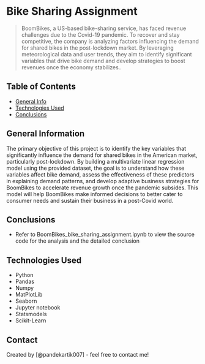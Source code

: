 # Bike Sharing Assignment
> BoomBikes, a US-based bike-sharing service, has faced revenue challenges due to the Covid-19 pandemic. To recover and stay competitive, the company is analyzing factors influencing the demand for shared bikes in the post-lockdown market. By leveraging meteorological data and user trends, they aim to identify significant variables that drive bike demand and develop strategies to boost revenues once the economy stabilizes..


## Table of Contents
* [General Info](#general-information)
* [Technologies Used](#technologies-used)
* [Conclusions](#conclusions)


## General Information
The primary objective of this project is to identify the key variables that significantly influence the demand for shared bikes in the American market, particularly post-lockdown. By building a multivariate linear regression model using the provided dataset, the goal is to understand how these variables affect bike demand, assess the effectiveness of these predictors in explaining demand patterns, and develop adaptive business strategies for BoomBikes to accelerate revenue growth once the pandemic subsides. This model will help BoomBikes make informed decisions to better cater to consumer needs and sustain their business in a post-Covid world.


## Conclusions
- Refer to BoomBikes_bike_sharing_assignment.ipynb to view the source code for the analysis and the detailed conclusion


## Technologies Used
- Python
- Pandas
- Numpy
- MatPlotLib
- Seaborn
- Jupyter notebook
- Statsmodels
- Scikit-Learn

## Contact
Created by [@pandekartik007] - feel free to contact me!